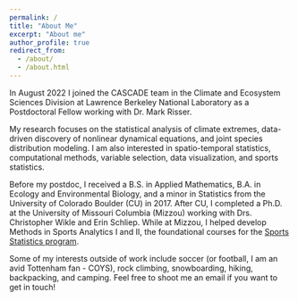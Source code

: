 ```yaml
---
permalink: /
title: "About Me"
excerpt: "About me"
author_profile: true
redirect_from:
  - /about/
  - /about.html
---
```


In August 2022 I joined the CASCADE team in the Climate and Ecosystem Sciences Division at Lawrence Berkeley National Laboratory as a Postdoctoral Fellow working with Dr. Mark Risser.
<!-- I am a CASCADE Postdoctoral Fellow in the Climate Sciences division at Lawrence Berkeley National Laboratory working with Dr. Mark Risser. -->
My research focuses on the statistical analysis of climate extremes, data-driven discovery of nonlinear dynamical equations, and joint species distribution modeling.
I am also interested in spatio-temporal statistics, computational methods, variable selection, data visualization, and sports statistics.


Before my postdoc, I received a B.S. in Applied Mathematics, B.A. in Ecology and Environmental Biology, and a minor in Statistics from the University of Colorado Boulder (CU) in 2017.
After CU, I completed a Ph.D. at the University of Missouri Columbia (Mizzou) working with Drs. Christopher Wikle and Erin Schliep.
While at Mizzou, I helped develop Methods in Sports Analytics I and II, the foundational courses for the <a href="https://stat.missouri.edu/undergrad/sports-statistics" title="Sports Statistics program">Sports Statistics program</a>.

Some of my interests outside of work include soccer (or football, I am an avid Tottenham fan - COYS), rock climbing,
snowboarding, hiking, backpacking, and camping.
Feel free to shoot me an email if you want to get in touch!

<!-- My research focuses on estimating nonlinear dynamic equations with a data driven
approach using hierarchical Bayesian methods.
I am also interested in spatio-temporal statistics, dynamic modeling, causal inference, and sports statistics.
Currently, I organize the Space-Time Statistics reading group and
participate in the Sports Statistics reading group, both at the University of
Missouri Columbia.
I also helped develop Methods in Sports Analytics I and II, and am the current TA for the courses. -->

<!-- I received my B.S. in Applied Mathematics, B.A. in Ecology and Environmental Biology,
and a Minor in Statistics from the University of Colorado Boulder (CU) in 2017.
While at CU I was an undergraduate teaching assistant for pre-calculus and
probability and a research assistant.
I also participated in the Laboratory for Interdisciplinary Statistical Analysis
(LISA), where I worked on multiple collaborative projects with research faculty
around campus. -->


